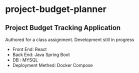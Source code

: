 # project-budget-planner

## Project Budget Tracking Application

Authored for a class assignment. Development still in progress

- Front End: React
- Back End: Java Spring Boot
- DB : MYSQL
- Deployment Methed: Docker Compose

